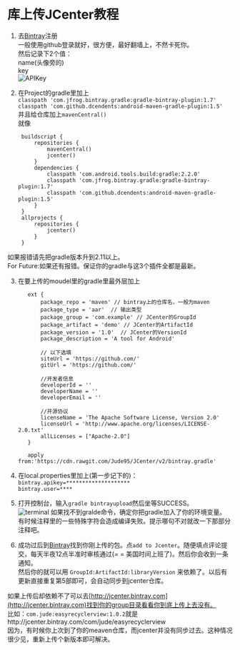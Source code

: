 # 库上传JCenter教程

1. 去[Bintray](https://bintray.com/)注册  
一般使用github登录就好，很方便，最好翻墙上，不然卡死你。  
然后记录下2个值：  
name(头像旁的)   
key  
![APIKey](http://cdn.saymagic.cn/o_19e91jjrp3iu5mo1p631qjvff9.gif)


2. 在Project的gradle里加上  
`classpath 'com.jfrog.bintray.gradle:gradle-bintray-plugin:1.7'`  
`classpath 'com.github.dcendents:android-maven-gradle-plugin:1.5'`  
并且给仓库加上`mavenCentral()`  
就像  

        buildscript {
            repositories {
                mavenCentral()
                jcenter()
            }
            dependencies {
                classpath 'com.android.tools.build:gradle:2.2.0'
                classpath 'com.jfrog.bintray.gradle:gradle-bintray-plugin:1.7'
                classpath 'com.github.dcendents:android-maven-gradle-plugin:1.5'
            }
        }
        allprojects {
            repositories {
                jcenter()
            }
        }
如果报错请先把gradle版本升到2.11以上。  
For Future:如果还有报错。保证你的gradle与这3个插件全都是最新。

3. 在要上传的moudel里的gradle里最外层加上

          ext {
              package_repo = 'maven' // bintray上的仓库名，一般为maven
              package_type = 'aar'  // 输出类型
              package_group = 'com.example' // JCenter的GroupId
              package_artifact = 'demo' // JCenter的ArtifactId
              package_version = '1.0'  // JCenter的VersionId
              package_description = 'A tool for Android'

              // 以下选填
              siteUrl = 'https://github.com/'
              gitUrl = 'https://github.com/'

              //开发者信息
              developerId = ''
              developerName = ''
              developerEmail = ''

              //开源协议
              licenseName = 'The Apache Software License, Version 2.0'
              licenseUrl = 'http://www.apache.org/licenses/LICENSE-2.0.txt'
              allLicenses = ["Apache-2.0"]
          }

          apply from:'https://cdn.rawgit.com/Jude95/JCenter/v2/bintray.gradle'

4. 在local.properties里加上(第一步记下的)：  
`bintray.apikey=********************`  
`bintray.user=****`  

5. 打开控制台，输入`gradle bintrayupload`然后坐等SUCCESS。  
![terminal](https://raw.githubusercontent.com/Jude95/JCenter/master/image/terminal.png)
如果找不到gralde命令，确定你把gradle加入了你的环境变量。
有时候注释里的一些特殊字符会造成编译失败。提示哪句不对就改一下那部分注释吧。  

6. 成功过后到[Bintray](https://bintray.com/)找到你刚上传的包。点`add to Jcenter`。随便填点评论提交，每天半夜12点半准时审核通过(= = 美国时间上班了)。然后你会收到一条通知。  
然后你的就可以用 `GroupId:ArtifactId:libraryVersion` 来依赖了。以后有更新直接重复第5部即可，会自动同步到jcenter仓库。

如果上传后却依赖不了可以去[http://jcenter.bintray.com](http://jcenter.bintray.com)找到你的group目录看看你到底上传上去没有。  
比如：`com.jude:easyrecyclerview:1.0.2`就是http://jcenter.bintray.com/com/jude/easyrecyclerview   
因为，有时候你上次到了你的meaven仓库，而jcenter并没有同步过去。这种情况很少见，重新上传个新版本即可解决。  
